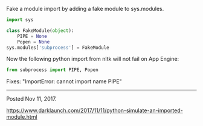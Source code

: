 Fake a module import by adding a fake module to sys.modules.

```python
import sys

class FakeModule(object):
    PIPE = None
    Popen = None
sys.modules['subprocess'] = FakeModule
```

Now the following python import from nltk will not fail on App Engine:

```python
from subprocess import PIPE, Popen
```

Fixes: "ImportError: cannot import name PIPE"

---

Posted Nov 11, 2017.

https://www.darklaunch.com/2017/11/11/python-simulate-an-imported-module.html